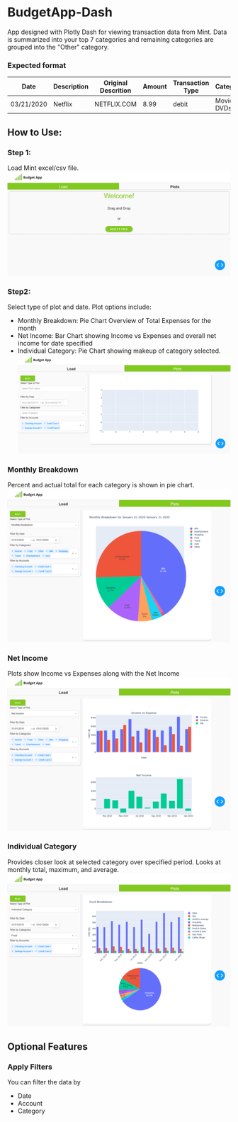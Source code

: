 # BudgetApp-Dash
App designed with Plotly Dash for viewing transaction data from Mint. Data is summarized into your top 7 categories and remaining categories are grouped into the "Other" category.

### Expected format
Date | Description | Original Descrition | Amount | Transaction Type | Category | Account Name | Labels | Notes 
---- | ----------- | ------------------- | ------ | ---------------- | -------- | ------------ | ------ | -----
03/21/2020 | Netflix | NETFLIX.COM | 8.99| debit | Movies & DVDs | Credit Card 1| | Example 


## How to Use:
### Step 1:
Load Mint excel/csv file. 
![Image of Load Page](https://github.com/rchr157/BudgetApp-Dash/blob/master/screenshots/shot1-load.JPG)

### Step2:
Select type of plot and date. Plot options include:
- Monthly Breakdown: Pie Chart Overview of Total Expenses for the month
- Net Income: Bar Chart showing Income vs Expenses and overall net income for date specified
- Individual Category: Pie Chart showing makeup of category selected.
![Image of Main Page](https://github.com/rchr157/BudgetApp-Dash/blob/master/screenshots/shot2-main.JPG)

### Monthly Breakdown
Percent and actual total for each category is shown in pie chart.
![Image of Monthly Breakdown](https://github.com/rchr157/BudgetApp-Dash/blob/master/screenshots/shot3a-monthbreak.JPG)

### Net Income 
Plots show Income vs Expenses along with the Net Income
![Image of Net Income](https://github.com/rchr157/BudgetApp-Dash/blob/master/screenshots/shot3b-netincome.JPG)


### Individual Category
Provides closer look at selected category over specified period.
Looks at monthly total, maximum, and average. 
![Image of Individual Categories](https://github.com/rchr157/BudgetApp-Dash/blob/master/screenshots/shot3c-individualcat.JPG)

## Optional Features

### Apply Filters
You can filter the data by 
- Date
- Account
- Category

